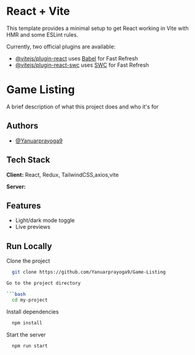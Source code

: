 # React + Vite

This template provides a minimal setup to get React working in Vite with HMR and some ESLint rules.

Currently, two official plugins are available:

- [@vitejs/plugin-react](https://github.com/vitejs/vite-plugin-react/blob/main/packages/plugin-react/README.md) uses [Babel](https://babeljs.io/) for Fast Refresh
- [@vitejs/plugin-react-swc](https://github.com/vitejs/vite-plugin-react-swc) uses [SWC](https://swc.rs/) for Fast Refresh

# Game Listing

A brief description of what this project does and who it's for

## Authors

- [@Yanuarprayoga9](https://github.com/Yanuarprayoga9)

## Tech Stack

**Client:** React, Redux, TailwindCSS,axios,vite

**Server:**

## Features

- Light/dark mode toggle
- Live previews

## Run Locally

Clone the project

````bash
  git clone https://github.com/Yanuarprayoga9/Game-Listing

Go to the project directory

```bash
  cd my-project
````

Install dependencies

```bash
  npm install
```

Start the server

```bash
  npm run start
```
